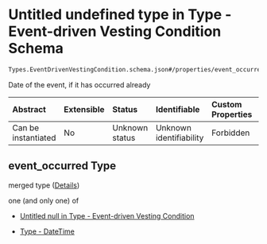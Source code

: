 # Untitled undefined type in Type - Event-driven Vesting Condition Schema

```txt
Types.EventDrivenVestingCondition.schema.json#/properties/event_occurred
```

Date of the event, if it has occurred already

| Abstract            | Extensible | Status         | Identifiable            | Custom Properties | Additional Properties | Access Restrictions | Defined In                                                                                                           |
| :------------------ | :--------- | :------------- | :---------------------- | :---------------- | :-------------------- | :------------------ | :------------------------------------------------------------------------------------------------------------------- |
| Can be instantiated | No         | Unknown status | Unknown identifiability | Forbidden         | Allowed               | none                | [EventDrivenVestingCondition.schema.json\*](../types/EventDrivenVestingCondition.schema.json "open original schema") |

## event_occurred Type

merged type ([Details](eventdrivenvestingcondition-properties-event_occurred.md))

one (and only one) of

- [Untitled null in Type - Event-driven Vesting Condition](eventdrivenvestingcondition-properties-event_occurred-oneof-0.md "check type definition")

- [Type - DateTime](issuer-properties-type---datetime.md "check type definition")
